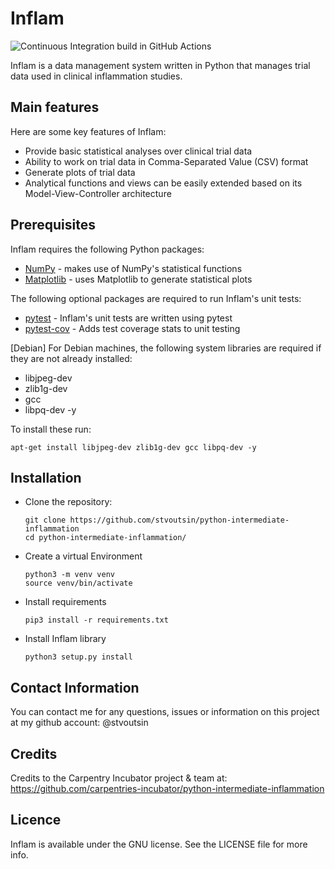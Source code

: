# Inflam

![Continuous Integration build in GitHub Actions](https://github.com/stvoutsin/python-intermediate-inflammation/workflows/CI/badge.svg?branch=main)

Inflam is a data management system written in Python that manages trial data used in clinical inflammation studies.

## Main features

Here are some key features of Inflam:

- Provide basic statistical analyses over clinical trial data
- Ability to work on trial data in Comma-Separated Value (CSV) format
- Generate plots of trial data
- Analytical functions and views can be easily extended based on its Model-View-Controller architecture

## Prerequisites

Inflam requires the following Python packages:

- [NumPy](https://www.numpy.org/) - makes use of NumPy's statistical functions
- [Matplotlib](https://matplotlib.org/stable/index.html) - uses Matplotlib to generate statistical plots

The following optional packages are required to run Inflam's unit tests:

- [pytest](https://docs.pytest.org/en/stable/) - Inflam's unit tests are written using pytest
- [pytest-cov](https://pypi.org/project/pytest-cov/) - Adds test coverage stats to unit testing

[Debian] For Debian machines, the following system libraries are required if they are not already installed:

- libjpeg-dev 
- zlib1g-dev
- gcc 
- libpq-dev -y

To install these run: 
```
apt-get install libjpeg-dev zlib1g-dev gcc libpq-dev -y
```

## Installation

  - Clone the repository:
    
    ```
    git clone https://github.com/stvoutsin/python-intermediate-inflammation
    cd python-intermediate-inflammation/
    ```

  - Create a virtual Environment

    ```
    python3 -m venv venv
    source venv/bin/activate
    ```

  - Install requirements
    ```
    pip3 install -r requirements.txt
    ```   

  - Install Inflam library
    ```
    python3 setup.py install
    ```

## Contact Information

You can contact me for any questions, issues or information on this project at my github account: @stvoutsin

## Credits

Credits to the Carpentry Incubator project & team at: https://github.com/carpentries-incubator/python-intermediate-inflammation

## Licence
Inflam is available under the GNU license. See the LICENSE file for more info.


